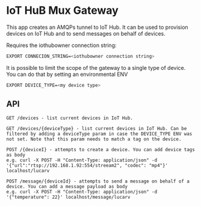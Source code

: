 # IoT HuB Mux Gateway

This app creates an AMQPs tunnel to IoT Hub. 
It can be used to provision devices on IoT Hub and to send messages on behalf of devices.  

Requires the iothubowner connection string:  
``` bash
EXPORT CONNECION_STRING=<iothubowner connection string>
```

It is possible to limit the scope of the gateway to a single type of device. You can do that by setting an environmental ENV  
``` bash
EXPORT DEVICE_TYPE=<my device type>
```
  
## API  
  
```
GET /devices - list current devices in IoT Hub.  
  
GET /devices/{deviceType} - list current devices in IoT Hub. Can be filtered by adding a deviceType param in case the DEVICE_TYPE ENV was not set. Note that this param needs to match a tag on the device.  
  
POST /{deviceI} - attempts to create a device. You can add device tags as body  
e.g. curl -X POST -H "Content-Type: application/json" -d '{"url":"rtsp://192.168.1.92:554/streeam2", "codec": "mp4"}' localhost/lucarv  
   
POST /message/{deviceId} - attempts to send a message on behalf of a device. You can add a message payload as body  
e.g. curl -X POST -H "Content-Type: application/json" -d '{"temperature": 22}' localhost/message/lucarv
```
